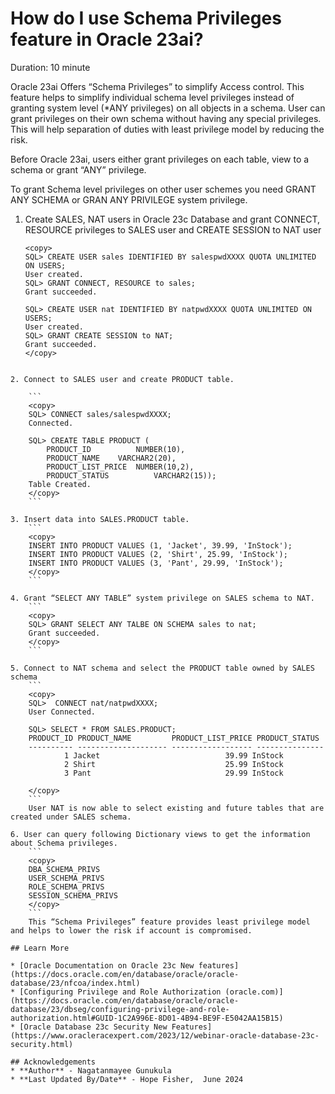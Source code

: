 # How do I use Schema Privileges feature in Oracle 23ai?
Duration: 10 minute

Oracle 23ai Offers “Schema Privileges” to simplify Access control. This feature helps to simplify individual schema level privileges instead of granting system level (*ANY privileges) on all objects in a schema.  User can grant privileges on their own schema without having any special privileges. This will help separation of duties with least privilege model by reducing the risk.

Before Oracle 23ai, users either grant privileges on each table, view to a schema or grant “ANY” privilege.

To grant Schema level privileges on other user schemes you need GRANT ANY SCHEMA or GRAN ANY PRIVILEGE system privilege.

1. Create SALES, NAT users in Oracle 23c Database and grant CONNECT, RESOURCE privileges to SALES user and CREATE SESSION to NAT user

	```
	<copy>
	SQL> CREATE USER sales IDENTIFIED BY salespwdXXXX QUOTA UNLIMITED ON USERS;
	User created.
	SQL> GRANT CONNECT, RESOURCE to sales;
	Grant succeeded.

	SQL> CREATE USER nat IDENTIFIED BY natpwdXXXX QUOTA UNLIMITED ON USERS;
	User created.
	SQL> GRANT CREATE SESSION to NAT;
	Grant succeeded.
	</copy>
```

2. Connect to SALES user and create PRODUCT table.

	```
	<copy>
	SQL> CONNECT sales/salespwdXXXX;
	Connected.

	SQL> CREATE TABLE PRODUCT (
		PRODUCT_ID     		NUMBER(10),
		PRODUCT_NAME 	VARCHAR2(20),
		PRODUCT_LIST_PRICE	NUMBER(10,2),
		PRODUCT_STATUS       	VARCHAR2(15));
	Table Created.
	</copy>
	```

3. Insert data into SALES.PRODUCT table.
	```
	<copy>
	INSERT INTO PRODUCT VALUES (1, 'Jacket', 39.99, 'InStock');
	INSERT INTO PRODUCT VALUES (2, 'Shirt', 25.99, 'InStock');
	INSERT INTO PRODUCT VALUES (3, 'Pant', 29.99, 'InStock');
	</copy>
	```

4. Grant “SELECT ANY TABLE” system privilege on SALES schema to NAT.
	```
	<copy>
	SQL> GRANT SELECT ANY TALBE ON SCHEMA sales to nat;
	Grant succeeded.
	</copy>
	```

5. Connect to NAT schema and select the PRODUCT table owned by SALES schema
	```
	<copy>
	SQL>  CONNECT nat/natpwdXXXX;
	User Connected.

	SQL> SELECT * FROM SALES.PRODUCT;
	PRODUCT_ID PRODUCT_NAME         PRODUCT_LIST_PRICE PRODUCT_STATUS
	---------- -------------------- ------------------ ---------------
			1 Jacket                            39.99 InStock
			2 Shirt                             25.99 InStock
			3 Pant                              29.99 InStock

	</copy>
	```
	User NAT is now able to select existing and future tables that are created under SALES schema.

6. User can query following Dictionary views to get the information about Schema privileges.
	```
	<copy>
	DBA_SCHEMA_PRIVS
	USER_SCHEMA_PRIVS
	ROLE_SCHEMA_PRIVS
	SESSION_SCHEMA_PRIVS
	</copy>
	```
	This “Schema Privileges” feature provides least privilege model and helps to lower the risk if account is compromised.

## Learn More

* [Oracle Documentation on Oracle 23c New features](https://docs.oracle.com/en/database/oracle/oracle-database/23/nfcoa/index.html)
* [Configuring Privilege and Role Authorization (oracle.com)](https://docs.oracle.com/en/database/oracle/oracle-database/23/dbseg/configuring-privilege-and-role-authorization.html#GUID-1C2A996E-8D01-4B94-BE9F-E5042AA15B15)
* [Oracle Database 23c Security New Features](https://www.oracleracexpert.com/2023/12/webinar-oracle-database-23c-security.html)

## Acknowledgements
* **Author** - Nagatanmayee Gunukula
* **Last Updated By/Date** - Hope Fisher,  June 2024
